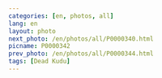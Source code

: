 ```yaml
---
categories: [en, photos, all]
lang: en
layout: photo
next_photo: /en/photos/all/P0000340.html
picname: P0000342
prev_photo: /en/photos/all/P0000344.html
tags: [Dead Kudu]
---
```

